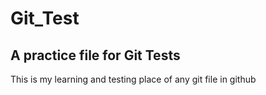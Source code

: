 # Git_Test 
## A practice file for Git Tests
This is my learning and testing place of any git file in github
